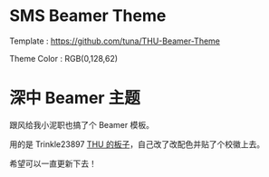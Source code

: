 # SMS Beamer Theme

Template : https://github.com/tuna/THU-Beamer-Theme

Theme Color : RGB(0,128,62)

# 深中 Beamer 主题

跟风给我小泥职也搞了个 Beamer 模板。

用的是 Trinkle23897 [THU 的板子](https://github.com/tuna/THU-Beamer-Theme)，自己改了改配色并贴了个校徽上去。

希望可以一直更新下去！
